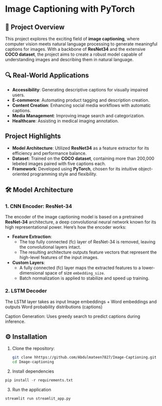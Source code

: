 # Image Captioning with PyTorch  

## 🌟 Project Overview  
This project explores the exciting field of **image captioning**, where computer vision meets natural language processing to generate meaningful captions for images. With a backbone of **ResNet34** and the extensive **COCO dataset**, the project aims to create a robust model capable of understanding images and describing them in natural language.  

## 🔍 Real-World Applications  
- **Accessibility**: Generating descriptive captions for visually impaired users.  
- **E-commerce**: Automating product tagging and description creation.  
- **Content Creation**: Enhancing social media workflows with automatic captions.  
- **Media Management**: Improving image search and categorization.  
- **Healthcare**: Assisting in medical imaging annotation.  

##  Project Highlights  
- **Model Architecture**: Utilized **ResNet34** as a feature extractor for its efficiency and performance balance.  
- **Dataset**: Trained on the **COCO dataset**, containing more than 200,000 lebeled images paired with five captions each.  
- **Framework**: Developed using **PyTorch**, chosen for its intuitive object-oriented programming style and flexibility.  

## 🛠️ Model Architecture

### **1. CNN Encoder: ResNet-34**
The encoder of the image captioning model is based on a pretrained **ResNet-34** architecture, a deep convolutional neural network known for its high representational power. Here’s how the encoder works:

- **Feature Extraction**:
  - The top fully connected (fc) layer of ResNet-34 is removed, leaving the convolutional layers intact.
  - The resulting architecture outputs feature vectors that represent the high-level features of the input images.
- **Custom Layers**:
  - A fully connected (fc) layer maps the extracted features to a lower-dimensional space of size `embedding_size`.
  - Batch normalization is applied to stabilize and speed up training.


### **2. LSTM Decoder**
The LSTM layer takes as input Image embeddings + Word embeddings and outputs Word probability distributions (captions)

Caption Generation:
Uses greedy search to predict captions during inference.


## ⚙️ Installation  
1. Clone the repository:  
   ```bash
   git clone hhttps://github.com/Abdulmateen7827/Image-Captioning.git 
   cd Image-captioning  

2. Install dependencies
```python 
pip install -r requirements.txt
```
3. Run the application
```python
streamlit run streamlit_app.py

